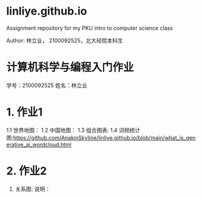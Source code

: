 # linliye.github.io
Assignment repository for my PKU intro to computer science class

Author: 林立业， 2100092525，北大经院本科生

# 计算机科学与编程入门作业
学号：2100092525 姓名：林立业

# 1. 作业1
1.1 世界地图：
1.2 中国地图：
1.3 组合图表:
1.4 词频统计图:https://github.com/AnakinSkyline/linliye.github.io/blob/main/what_is_generative_ai_wordcloud.html


# 2. 作业2
1. 关系图:
说明：


